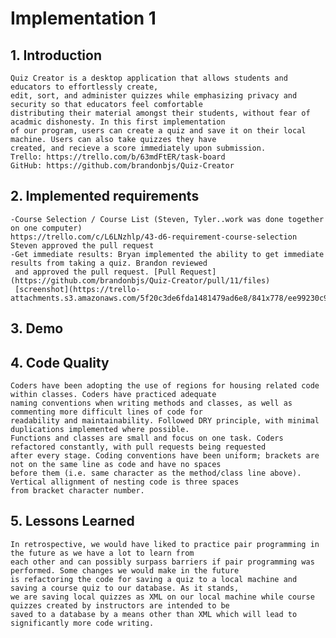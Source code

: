 # Implementation 1

## 1. Introduction
	Quiz Creator is a desktop application that allows students and educators to effortlessly create,
	edit, sort, and administer quizzes while emphasizing privacy and security so that educators feel comfortable
	distributing their material amongst their students, without fear of acadmic dishonesty. In this first implementation
	of our program, users can create a quiz and save it on their local machine. Users can also take quizzes they have
	created, and recieve a score immediately upon submission.
	Trello: https://trello.com/b/63mdFtER/task-board
	GitHub: https://github.com/brandonbjs/Quiz-Creator

## 2. Implemented requirements
	-Course Selection / Course List (Steven, Tyler..work was done together on one computer)
	https://trello.com/c/L6LNzhlp/43-d6-requirement-course-selection
	Steven approved the pull request
	-Get immediate results: Bryan implemented the ability to get immediate results from taking a quiz. Brandon reviewed
	 and approved the pull request. [Pull Request](https://github.com/brandonbjs/Quiz-Creator/pull/11/files) 
	 [screenshot](https://trello-attachments.s3.amazonaws.com/5f20c3de6fda1481479ad6e8/841x778/ee99230c96d54ed9128f244ad5c8b1e7/Screenshot_of_requirement.png)
	

## 3. Demo

## 4. Code Quality
	Coders have been adopting the use of regions for housing related code within classes. Coders have practiced adequate 
	naming conventions when writing methods and classes, as well as commenting more difficult lines of code for 
	readability and maintainability. Followed DRY principle, with minimal duplications implemented where possible. 
	Functions and classes are small and focus on one task. Coders refactored constantly, with pull requests being requested 
	after every stage. Coding conventions have been uniform; brackets are not on the same line as code and have no spaces 
	before them (i.e. same character as the method/class line above). Vertical allignment of nesting code is three spaces 
	from bracket character number.

## 5. Lessons Learned
	In retrospective, we would have liked to practice pair programming in the future as we have a lot to learn from 
	each other and can possibly surpass barriers if pair programming was performed. Some changes we would make in the future 
	is refactoring the code for saving a quiz to a local machine and saving a course quiz to our database. As it stands, 
	we are saving local quizzes as XML on our local machine while course quizzes created by instructors are intended to be 
	saved to a database by a means other than XML which will lead to significantly more code writing. 